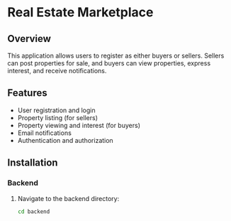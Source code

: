 # Real Estate Marketplace

## Overview
This application allows users to register as either buyers or sellers. Sellers can post properties for sale, and buyers can view properties, express interest, and receive notifications.

## Features
- User registration and login
- Property listing (for sellers)
- Property viewing and interest (for buyers)
- Email notifications
- Authentication and authorization

## Installation

### Backend

1. Navigate to the backend directory:
   ```bash
   cd backend
